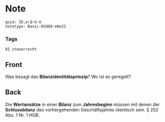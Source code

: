 # Note
```
guid: ID,e:Q~S-U
notetype: Basic-02d89-e0e22
```

### Tags
```
01_steuerrecht
```

## Front
Was besagt das <b>Bilanzidentitätsprinzip</b>? Wo ist es geregelt?

## Back
Die <b>Wertansätze</b> in einer <b>Bilanz</b> zum
<b>Jahresbeginn</b> müssen mit denen der <b>Schlussbilanz</b> des
vorhergehenden Geschäftsjahres identisch sein. § 252 Abs. 1 Nr. 1
HGB.
